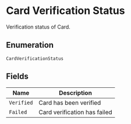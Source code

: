 
# Card Verification Status

Verification status of Card.

## Enumeration

`CardVerificationStatus`

## Fields

| Name | Description |
|  --- | --- |
| `Verified` | Card has been verified |
| `Failed` | Card verification has failed |

